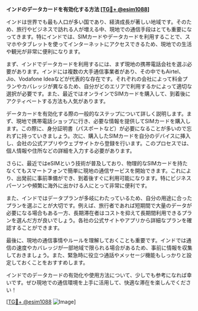 **インドのデータカードを有効化する方法 [[TG💪+ @esim1088](https://t.me/s/esim1088)]**

インドは世界でも最も人口が多い国であり、経済成長が著しい地域です。そのため、旅行やビジネスで訪れる人が増える中、現地での通信手段はとても重要になってきます。特にインドでは、SIMカードやデータカードを利用することで、スマホやタブレットを使ってインターネットにアクセスできるため、現地での生活や観光が非常に便利になります。

まず、インドでデータカードを利用するには、まず現地の携帯電話会社を選ぶ必要があります。インドには複数の大手通信事業者があり、その中でもAirtel、Jio、Vodafone Ideaなどが代表的な存在です。それぞれの会社によって料金プランやカバレッジが異なるため、自分がどのエリアで利用するかによって適切な選択が必要です。また、最近ではオンラインでSIMカードを購入して、到着後にアクティベートする方法も人気があります。

データカードを有効化する際の一般的なステップについて詳しく説明します。まず、現地で携帯電話ショップに行き、必要な情報を提供してSIMカードを購入します。この際に、身分証明書（パスポートなど）が必要になることが多いので忘れずに持っていきましょう。次に、購入したSIMカードを自分のデバイスに挿入し、会社の公式アプリやウェブサイトから登録を行います。このプロセスでは、個人情報や住所などの詳細を入力する必要があります。

さらに、最近ではeSIMという技術が普及しており、物理的なSIMカードを持たなくてもスマートフォンで簡単に現地の通信サービスを開始できます。これにより、出発前に事前準備ができ、到着後すぐに利用可能になります。特にビジネスパーソンや頻繁に海外に出かける人にとって非常に便利です。

また、インドではデータプランが多岐にわたっているため、自分の用途に合ったプランを選ぶことが大切です。例えば、旅行者であれば短期間で大量のデータが必要になる場合もある一方、長期滞在者はコストを抑えて長期間利用できるプランを選んだ方が良いでしょう。各社の公式サイトやアプリから詳細なプランを確認することができます。

最後に、現地の通信事情やルールを理解しておくことも重要です。インドでは通信の速度やカバレッジが一部地域で限られる場合があるため、事前に情報を収集しておきましょう。また、緊急時に役立つ通話やメッセージ機能もしっかりと設定しておくことをおすすめします。

インドでのデータカードの有効化や使用方法について、少しでも参考になれば幸いです。ぜひ現地での通信環境を上手に活用して、快適な滞在を楽しんでください！

[[TG💪+ @esim1088](https://t.me/s/esim1088) ![Image](https://i.postimg.cc/Y0z9fWf4/image.png)]